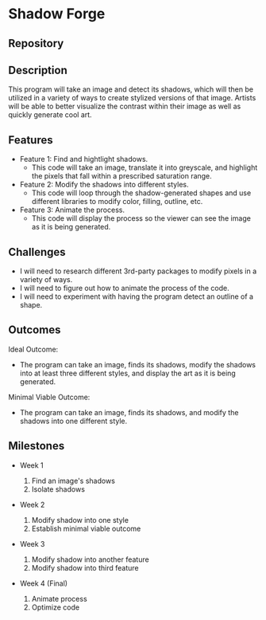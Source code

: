 # Shadow Forge

## Repository
<Link https://github.com/ColtonDillard/final-project-cad230002.git>

## Description
This program will take an image and detect its shadows, which will then be utilized in a variety of ways to create stylized versions of that image. Artists will be able to better visualize the contrast within their image as well as quickly generate cool art.

## Features
- Feature 1: Find and hightlight shadows.
	- This code will take an image, translate it into greyscale, and highlight the pixels that fall within a prescribed saturation range.
- Feature 2: Modify the shadows into different styles.
	- This code will loop through the shadow-generated shapes and use different libraries to modify color, filling, outline, etc.
- Feature 3: Animate the process.
	- This code will display the process so the viewer can see the image as it is being generated.

## Challenges
- I will need to research different 3rd-party packages to modify pixels in a variety of ways.
- I will need to figure out how to animate the process of the code.
- I will need to experiment with having the program detect an outline of a shape.

## Outcomes
Ideal Outcome:
- The program can take an image, finds its shadows, modify the shadows into at least three different styles, and display the art as it is being generated.

Minimal Viable Outcome:
- The program can take an image, finds its shadows, and modify the shadows into one different style.

## Milestones

- Week 1
  1. Find an image's shadows
  2. Isolate shadows

- Week 2
  1. Modify shadow into one style
  2. Establish minimal viable outcome

- Week 3
  1. Modify shadow into another feature
  2. Modify shadow into third feature

- Week 4 (Final)
  1. Animate process
  2. Optimize code